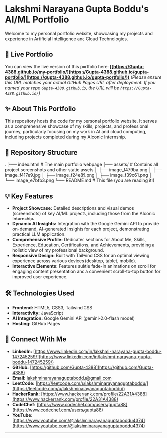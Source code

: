 # Lakshmi Narayana Gupta Boddu's AI/ML Portfolio

Welcome to my personal portfolio website, showcasing my projects and experience in Artificial Intelligence and Cloud Technologies.

## 🚀 Live Portfolio

You can view the live version of this portfolio here:
**[[https://Gupta-4388.github.io/my-portfolio/](https://Gupta-4388.github.io/gupta-portfolio/](https://gupta-4388.github.io/gupta-portfolio/))**
*(Please ensure this URL matches your actual GitHub Pages URL after deployment. If you named your repo `Gupta-4388.github.io`, the URL will be `https://Gupta-4388.github.io/`)*

## ✨ About This Portfolio

This repository hosts the code for my personal portfolio website. It serves as a comprehensive showcase of my skills, projects, and professional journey, particularly focusing on my work in AI and cloud computing, including projects completed during my AIconic Internship.

## 📁 Repository Structure

.
├── index.html          # The main portfolio webpage
├── assets/             # Contains all project screenshots and other static assets
│   ├── image_f479ba.png
│   ├── image_f417e9.jpg
│   ├── image_f24e89.png
│   ├── image_f39c61.png
│   └── image_e7bfb3.png
└── README.md           # This file (you are reading it!)


## 💡 Key Features

* **Project Showcase:** Detailed descriptions and visual demos (screenshots) of key AI/ML projects, including those from the AIconic Internship.
* **Dynamic AI Insights:** Integration with the Google Gemini API to provide on-demand, AI-generated insights for each project, demonstrating practical LLM application.
* **Comprehensive Profile:** Dedicated sections for About Me, Skills, Experience, Education, Certifications, and Achievements, providing a holistic view of my professional background.
* **Responsive Design:** Built with Tailwind CSS for an optimal viewing experience across various devices (desktop, tablet, mobile).
* **Interactive Elements:** Features subtle fade-in animations on scroll for engaging content presentation and a convenient scroll-to-top button for improved user experience.

## 🛠️ Technologies Used

* **Frontend:** HTML5, CSS3, Tailwind CSS
* **Interactivity:** JavaScript
* **AI Integration:** Google Gemini API (gemini-2.0-flash model)
* **Hosting:** GitHub Pages

## 🔗 Connect With Me

* **LinkedIn:** [https://www.linkedin.com/in/lakshmi-narayana-gupta-boddu-147245259/](https://www.linkedin.com/in/lakshmi-narayana-gupta-boddu-147245259/)
* **GitHub:** [https://github.com/Gupta-4388](https://github.com/Gupta-4388)
* **Email:** [lakshminarayanaguptaboddu@gmail.com](mailto:lakshminarayanaguptaboddu@gmail.com)
* **LeetCode:** [https://leetcode.com/u/lakshminarayanaguptaboddu/](https://leetcode.com/u/lakshminarayanaguptaboddu/)
* **HackerRank:** [https://www.hackerrank.com/profile/22A31A4388](https://www.hackerrank.com/profile/22A31A4388)
* **CodeChef:** [https://www.codechef.com/users/gupta88](https://www.codechef.com/users/gupta88)
* **YouTube:** [https://www.youtube.com/@lakshminarayanaguptaboddu4374](https://www.youtube.com/@lakshminarayanaguptaboddu4374)

---
